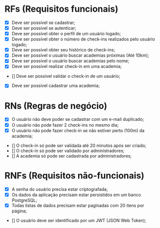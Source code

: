 # RFs (Requisitos funcionais)
- [x] Deve ser possível se cadastrar;
- [x] Deve ser possível se autenticar;
- [x] Deve ser possível obter o perfil de um usuário logado;
- [x] Deve ser possível obter o número de check-ins realizados pelo usuário logado;
- [x] Deve ser possível obter seu histórico de check-ins;
- [x] Deve ser possível o usuário buscar academias próximas (Até 10km);
- [x] Deve ser possível o usuário buscar academias pelo nome;
- [x] Deve ser possível realizar check-in em uma academia;
- [] Deve ser possível validar o check-in de um usuário;
- [x] Deve ser possível cadastrar uma academia;
# RNs (Regras de negócio)
- [x] O usuário não deve poder se cadastrar com um e-mail duplicado;
- [x] O usuário não pode fazer 2 check-ins no mesmo dia;
- [x] O usuário não pode fazer check-in se não estiver perto (100m) da academia;
- [] O check-in só pode ser validada até 20 minutos após ser criado;
- [] O check-in só pode ser validado por administradores;
- [] A academia só pode ser cadastrada por administradores;
# RNFs (Requisitos não-funcionais)
 - [x] A senha do usuário precisa estar criptografada;
 - [x] Os dados da aplicação precisam estar persistidos em um banco PostgreSQL;
 - [x] Todas listas de dados precisam estar paginadas com 20 itens por página;
 - [] O usuário deve ser identificado por um JWT (JSON Web Token);